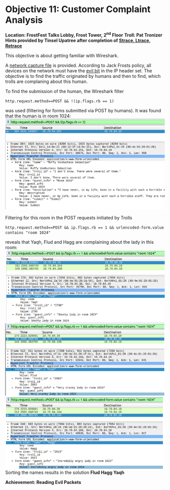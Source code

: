# Objective 11: Customer Complaint Analysis
**Location: FrostFest Talks Lobby, Frost Tower, 2<sup>nd</sup> Floor**
**Troll: Pat Tronizer**
**Hints provided by Tinsel Upatree after completion of [Strace, Ltrace, Retrace](https://github.com/joergschwarzwaelder/hhc2021/blob/master/Additional/Strace,%20Ltrace,%20Retrace.md)**

This objective is about getting familiar with Wireshark.

A [network capture file](https://downloads.jackfrosttower.com/2021/jackfrosttower-network.zip) is provided.
According to Jack Frosts policy, all devices on the network must have the [evil bit](https://datatracker.ietf.org/doc/html/rfc3514) in the IP header set.
The objective is to find the traffic originated by humans and then to find, which trolls are complaning about this human.

To find the submission of the human, the Wireshark filter
```
http.request.method==POST && !(ip.flags.rb == 1)
```
was used (filtering for forms submitted via POST by humans). It was found that the human is in room 1024:
![Human](https://github.com/joergschwarzwaelder/hhc2021/blob/master/Objective-11/room1024.png)

Filtering for this room in the POST requests initiated by Trolls
```
http.request.method==POST && ip.flags.rb == 1 && urlencoded-form.value contains "room 1024"
```
reveals that Yaqh, Flud and Hagg are complaining about the lady in this room:
![Trolls](https://github.com/joergschwarzwaelder/hhc2021/blob/master/Objective-11/trolls.png)
Sorting the names results in the solution **Flud Hagg Yaqh**

**Achievement: Reading Evil Packets**
